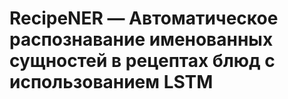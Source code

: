 # RecipeNER — Автоматическое распознавание именованных сущностей в рецептах блюд с использованием LSTM
